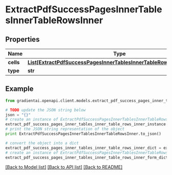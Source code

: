 # ExtractPdfSuccessPagesInnerTablesInnerTableRowsInner


## Properties
Name | Type | Description | Notes
------------ | ------------- | ------------- | -------------
**cells** | [**List[ExtractPdfSuccessPagesInnerTablesInnerTableRowsInnerCellsInner]**](ExtractPdfSuccessPagesInnerTablesInnerTableRowsInnerCellsInner.md) |  | 
**type** | **str** |  | 

## Example

```python
from gradientai.openapi.client.models.extract_pdf_success_pages_inner_tables_inner_table_rows_inner import ExtractPdfSuccessPagesInnerTablesInnerTableRowsInner

# TODO update the JSON string below
json = "{}"
# create an instance of ExtractPdfSuccessPagesInnerTablesInnerTableRowsInner from a JSON string
extract_pdf_success_pages_inner_tables_inner_table_rows_inner_instance = ExtractPdfSuccessPagesInnerTablesInnerTableRowsInner.from_json(json)
# print the JSON string representation of the object
print ExtractPdfSuccessPagesInnerTablesInnerTableRowsInner.to_json()

# convert the object into a dict
extract_pdf_success_pages_inner_tables_inner_table_rows_inner_dict = extract_pdf_success_pages_inner_tables_inner_table_rows_inner_instance.to_dict()
# create an instance of ExtractPdfSuccessPagesInnerTablesInnerTableRowsInner from a dict
extract_pdf_success_pages_inner_tables_inner_table_rows_inner_form_dict = extract_pdf_success_pages_inner_tables_inner_table_rows_inner.from_dict(extract_pdf_success_pages_inner_tables_inner_table_rows_inner_dict)
```
[[Back to Model list]](../README.md#documentation-for-models) [[Back to API list]](../README.md#documentation-for-api-endpoints) [[Back to README]](../README.md)



